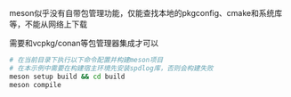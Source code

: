 meson似乎没有自带包管理功能，仅能查找本地的pkgconfig、cmake和系统库等，不能从网络上下载

需要和vcpkg/conan等包管理器集成才可以

```bash
# 在当前目录下执行以下命令配置并构建meson项目
# 在本示例中需要在构建宿主环境先安装spdlog库，否则会构建失败
meson setup build && cd build
meson compile
```